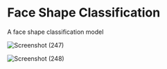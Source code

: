 #  Face Shape Classification 
A face shape classification model 
 
 
![Screenshot (247)](https://user-images.githubusercontent.com/74282916/209071416-ff9eef7b-a7e6-49b1-afe7-76421aea67af.png)


![Screenshot (248)](https://user-images.githubusercontent.com/74282916/187352204-ecd48ab2-cbe4-47eb-91de-c56bf2faedd9.png)


